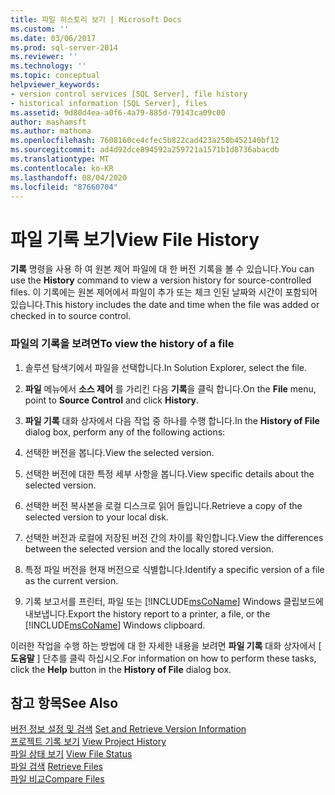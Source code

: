 ```yaml
---
title: 파일 히스토리 보기 | Microsoft Docs
ms.custom: ''
ms.date: 03/06/2017
ms.prod: sql-server-2014
ms.reviewer: ''
ms.technology: ''
ms.topic: conceptual
helpviewer_keywords:
- version control services [SQL Server], file history
- historical information [SQL Server], files
ms.assetid: 9d80d4ea-a0f6-4a79-885d-79143ca09c00
author: mashamsft
ms.author: mathoma
ms.openlocfilehash: 7608160ce4cfec5b822cad423a250b452140bf12
ms.sourcegitcommit: ad4d92dce894592a259721a1571b1d8736abacdb
ms.translationtype: MT
ms.contentlocale: ko-KR
ms.lasthandoff: 08/04/2020
ms.locfileid: "87660704"
---
```

# <a name="view-file-history"></a><span data-ttu-id="a732a-102">파일 기록 보기</span><span class="sxs-lookup"><span data-stu-id="a732a-102">View File History</span></span>
  <span data-ttu-id="a732a-103">**기록** 명령을 사용 하 여 원본 제어 파일에 대 한 버전 기록을 볼 수 있습니다.</span><span class="sxs-lookup"><span data-stu-id="a732a-103">You can use the **History** command to view a version history for source-controlled files.</span></span> <span data-ttu-id="a732a-104">이 기록에는 원본 제어에서 파일이 추가 또는 체크 인된 날짜와 시간이 포함되어 있습니다.</span><span class="sxs-lookup"><span data-stu-id="a732a-104">This history includes the date and time when the file was added or checked in to source control.</span></span>  
  
### <a name="to-view-the-history-of-a-file"></a><span data-ttu-id="a732a-105">파일의 기록을 보려면</span><span class="sxs-lookup"><span data-stu-id="a732a-105">To view the history of a file</span></span>  
  
1.  <span data-ttu-id="a732a-106">솔루션 탐색기에서 파일을 선택합니다.</span><span class="sxs-lookup"><span data-stu-id="a732a-106">In Solution Explorer, select the file.</span></span>  
  
2.  <span data-ttu-id="a732a-107">**파일** 메뉴에서 **소스 제어** 를 가리킨 다음 **기록**을 클릭 합니다.</span><span class="sxs-lookup"><span data-stu-id="a732a-107">On the **File** menu, point to **Source Control** and click **History**.</span></span>  
  
3.  <span data-ttu-id="a732a-108">**파일 기록** 대화 상자에서 다음 작업 중 하나를 수행 합니다.</span><span class="sxs-lookup"><span data-stu-id="a732a-108">In the **History of File** dialog box, perform any of the following actions:</span></span>  
  
4.  <span data-ttu-id="a732a-109">선택한 버전을 봅니다.</span><span class="sxs-lookup"><span data-stu-id="a732a-109">View the selected version.</span></span>  
  
5.  <span data-ttu-id="a732a-110">선택한 버전에 대한 특정 세부 사항을 봅니다.</span><span class="sxs-lookup"><span data-stu-id="a732a-110">View specific details about the selected version.</span></span>  
  
6.  <span data-ttu-id="a732a-111">선택한 버전 복사본을 로컬 디스크로 읽어 들입니다.</span><span class="sxs-lookup"><span data-stu-id="a732a-111">Retrieve a copy of the selected version to your local disk.</span></span>  
  
7.  <span data-ttu-id="a732a-112">선택한 버전과 로컬에 저장된 버전 간의 차이를 확인합니다.</span><span class="sxs-lookup"><span data-stu-id="a732a-112">View the differences between the selected version and the locally stored version.</span></span>  
  
8.  <span data-ttu-id="a732a-113">특정 파일 버전을 현재 버전으로 식별합니다.</span><span class="sxs-lookup"><span data-stu-id="a732a-113">Identify a specific version of a file as the current version.</span></span>  
  
9. <span data-ttu-id="a732a-114">기록 보고서를 프린터, 파일 또는 [!INCLUDE[msCoName](../includes/msconame-md.md)] Windows 클립보드에 내보냅니다.</span><span class="sxs-lookup"><span data-stu-id="a732a-114">Export the history report to a printer, a file, or the [!INCLUDE[msCoName](../includes/msconame-md.md)] Windows clipboard.</span></span>  
  
 <span data-ttu-id="a732a-115">이러한 작업을 수행 하는 방법에 대 한 자세한 내용을 보려면 **파일 기록** 대화 상자에서 [ **도움말** ] 단추를 클릭 하십시오.</span><span class="sxs-lookup"><span data-stu-id="a732a-115">For information on how to perform these tasks, click the **Help** button in the **History of File** dialog box.</span></span>  
  
## <a name="see-also"></a><span data-ttu-id="a732a-116">참고 항목</span><span class="sxs-lookup"><span data-stu-id="a732a-116">See Also</span></span>  
 <span data-ttu-id="a732a-117">[버전 정보 설정 및 검색](../../2014/database-engine/set-and-retrieve-version-information.md) </span><span class="sxs-lookup"><span data-stu-id="a732a-117">[Set and Retrieve Version Information](../../2014/database-engine/set-and-retrieve-version-information.md) </span></span>  
 <span data-ttu-id="a732a-118">[프로젝트 기록 보기](../../2014/database-engine/view-project-history.md) </span><span class="sxs-lookup"><span data-stu-id="a732a-118">[View Project History](../../2014/database-engine/view-project-history.md) </span></span>  
 <span data-ttu-id="a732a-119">[파일 상태 보기](../../2014/database-engine/view-file-status.md) </span><span class="sxs-lookup"><span data-stu-id="a732a-119">[View File Status](../../2014/database-engine/view-file-status.md) </span></span>  
 <span data-ttu-id="a732a-120">[파일 검색](../../2014/database-engine/retrieve-files.md) </span><span class="sxs-lookup"><span data-stu-id="a732a-120">[Retrieve Files](../../2014/database-engine/retrieve-files.md) </span></span>  
 [<span data-ttu-id="a732a-121">파일 비교</span><span class="sxs-lookup"><span data-stu-id="a732a-121">Compare Files</span></span>](../../2014/database-engine/compare-files.md)  
  
  
